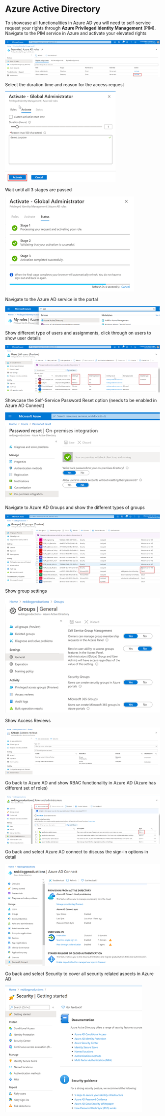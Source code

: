 # Azure Active Directory

To showcase all functionalities in Azure AD you will need to self-service request your rights through
**Azure Privileged Identity Management** (PIM).
Navigate to the PIM service in Azure and activate your elevated rights

![pim1](https://github.com/reddogproductions/AzureDemoLab/blob/main/images/pics/aad/pim1.png)

Select the duration time and reason for the access request

![pim2](https://github.com/reddogproductions/AzureDemoLab/blob/main/images/pics/aad/pim2.png)

Wait until all 3 stages are passed

![pim3](https://github.com/reddogproductions/AzureDemoLab/blob/main/images/pics/aad/pim3.png)

Navigate to the Azure AD service in the portal

![aad](https://github.com/reddogproductions/AzureDemoLab/blob/main/images/pics/aad/aad.png)

Show different type of users and assignments, click through on users to show user details

![aad users](https://github.com/reddogproductions/AzureDemoLab/blob/main/images/pics/aad/aadusers.png)

Showcase the Self-Service Password Reset option (needs to be enabled in Azure AD Connect)

![sspr](https://github.com/reddogproductions/AzureDemoLab/blob/main/images/pics/aad/sspr.png)

Navigate to Azure AD Groups and show the different types of groups

![aad usergroups](https://github.com/reddogproductions/AzureDemoLab/blob/main/images/pics/aad/aadgroups.png)

Show group settings

![groupsettings](https://github.com/reddogproductions/AzureDemoLab/blob/main/images/pics/aad/aadgroupsettings.png)

Show Access Reviews

![group accessreviews](https://github.com/reddogproductions/AzureDemoLab/blob/main/images/pics/aad/aadaccessreviews.png)

Go back to Azure AD and show RBAC functionality in Azure AD (Azure has different set of roles)

![aad rbac](https://github.com/reddogproductions/AzureDemoLab/blob/main/images/pics/aad/aadrbac.png)

Go back and select Azure AD connect to discuss the sign-in options in detail

![aadconnect](https://github.com/reddogproductions/AzureDemoLab/blob/main/images/pics/aad/aadconnect.png)

Go back and select Security to cover all security related aspects in Azure AD

![aad security](https://github.com/reddogproductions/AzureDemoLab/blob/main/images/pics/aad/aadsecurity.png)
